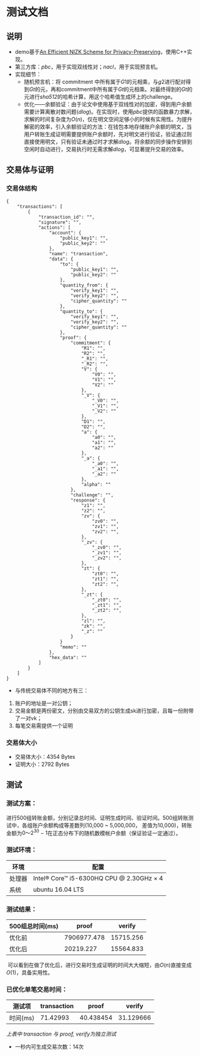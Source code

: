 # 测试文档
## 说明
- demo基于[An Efficient NIZK Scheme for Privacy-Preserving](http://www.juzix.net/en/resource/files/NIZK.pdf)，使用C++实现。
- 第三方库：*pbc*，用于实现双线性对；*nacl*，用于实现预言机。
- 实现细节：
  - 随机预言机：将 commitment 中所有属于$G1$的元相乘，与$g2$进行配对得到$Gt$的元，再和commitment中所有属于$Gt$的元相乘。对最终得到的$Gt$的元进行*sha512*的哈希计算，用这个哈希值生成环上的challenge。
  - 优化——余额验证：由于论文中使用基于双线性对的加密，得到用户余额需要计算离散对数问题(*dlog*)。在实现时，使用*pbc*提供的函数暴力求解，求解的时间复杂度为$O(n)$，仅在明文空间足够小的时候有实用性。为提升解密的效率，引入余额验证的方法：在钱包本地存储账户余额的明文，当用户转账生成证明需要提供账户余额时，先对明文进行验证，验证通过则直接使用明文，只有验证未通过时才求解*dlog*。将余额的同步操作安排到空闲时自动进行，交易执行时无需求解*dlog*，可显著提升交易的效率。




## 交易体与证明
### 交易体结构
```
{
    "transactions": [
        {
            "transaction_id": "",
            "signature": "",
            "actions": [
            	"account": { 
            		"public_key1": "",
            		"public_key2": ""
            	},
            	"name": "transaction",
            	"data": {
            		"to": {
            			"public_key1": "",
            			"public_key2": ""
            		},
            		"quantity_from": {
            			"verify_key1": "",
            			"verify_key2": "",
            			"cipher_quantity": ""
            		},
            		"quantity_to": { 
            			"verify_key1": "",
            			"verify_key2": "",
            			"cipher_quantity": ""
            		},
            		"proof": {
            			"commitment": { 
            				"R1": "",
            				"R2": "",
            				"_R1": "",
            				"_R2": "",
            				"V": {
            					"V0": "",
            					"V1": "",
            					"V2": ""
            				},
            				"_V": {
            					"_V0": "",
            					"_V1": "",
            					"_V2": ""
            				},
            				"D1": "",
            				"D2": "",
            				"a": {
            					"a0": "",
            					"a1": "",
            					"a2": ""
            				},
            				"_a": {
            					"_a0": "",
            					"_a1": "",
            					"_a2": ""
            				},
            				"alpha": ""
            			},
            			"challenge": "",
            			"response": { 
            				"z1": "",
            				"z2": "",
            				"zv": {
            					"zv0": "",
            					"zv1": "",
            					"zv2": "",
            				},
            				"_zv": {
            					"_zv0": "",
            					"_zv1": "",
            					"_zv2": "",
            				},
            				"zt": {
            					"zt0": "",
            					"zt1": "",
            					"zt2": "",
            				},
            				"_zt": {
            					"_zt0": "",
            					"_zt1": "",
            					"_zt2": "",
            				},
            				"zl": "",
            				"zk": "",
            				"_z": ""
            			}
            		}
            		"memo": ""
            	},
            	"hex_data": ""
            ]
        }
    ]
}
```
- 与传统交易体不同的地方有三：

1. 账户的地址是一对公钥；
2. 交易金额是两份密文，分别由交易双方的公钥生成sk进行加密，且每一份附带了一对vk；
3. 每笔交易需提供一个证明

### 交易体大小
- 交易体大小：4354 Bytes
- 证明大小：2792 Bytes



## 测试
### 测试方案：
​	进行500组转账金额，分别记录总时间、证明生成时间、验证时间。500组转账测试中，各组账户余额构成等差数列(10,000 ~ 5,000,000， 差值为10,000)，转账金额为$0～2^{30}-1$在正态分布下的随机数模帐户余额（保证验证一定通过）。

 ### 测试环境：

| 环境 | 配置     |
| ---- | -------- |
| 处理器 | Intel® Core™ i5-6300HQ CPU @ 2.30GHz × 4 |
|系统 | ubuntu 16.04 LTS |


### 测试结果：

| 500组总时间(ms) | proof | verify |
| - | - | - |
| 优化前 | 7906977.478 | 15715.256 |
| 优化后 | 20219.227 | 15564.833 |

​	可以看到在做了优化后，进行交易时生成证明的时间大大缩短，由$O(n)$直接变成$O(1)$，具备实用性。

### 已优化单笔交易时间：

| 测试项   | transaction | proof     | verify    |
| -------- | ----------- | --------- | --------- |
| 时间(ms) | 71.42993    | 40.438454 | 31.129666 |

*上表中 transaction 与 proof, verify为独立测试*

- 一秒内可生成交易次数：14次